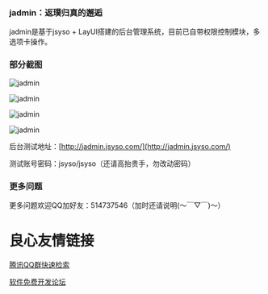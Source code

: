 ### jadmin：返璞归真的邂逅

jadmin是基于jsyso + LayUI搭建的后台管理系统，目前已自带权限控制模块，多选项卡操作。

### 部分截图

![jadmin](images/1.jpg)

![jadmin](images/2.jpg)

![jadmin](images/3.jpg)

![jadmin](images/4.jpg)

后台测试地址：[http://jadmin.jsyso.com/](http://jadmin.jsyso.com/)

测试账号密码：jsyso/jsyso（还请高抬贵手，勿改动密码）

### 更多问题

更多问题欢迎QQ加好友：514737546（加时还请说明(～￣▽￣)～）



 # 良心友情链接

[腾讯QQ群快速检索](http://u.720life.cn/s/8cf73f7c)

[软件免费开发论坛](http://u.720life.cn/s/bbb01dc0)